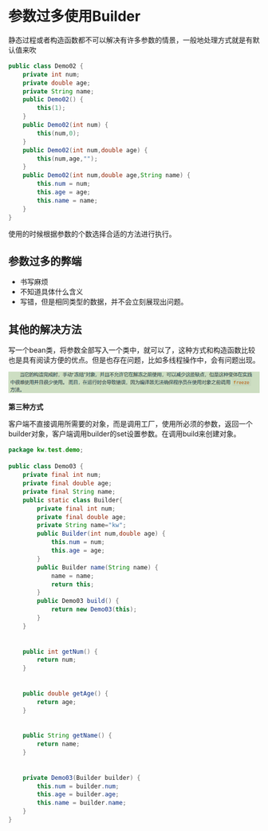 # 参数过多使用Builder

静态过程或者构造函数都不可以解决有许多参数的情景，一般地处理方式就是有默认值来吹

```java
public class Demo02 {
	private int num;
	private double age;
	private String name;
	public Demo02() {
		this(1);
	}
	public Demo02(int num) {
		this(num,0);
	}
	public Demo02(int num,double age) {
		this(num,age,"");
	}
	public Demo02(int num,double age,String name) {
		this.num = num;
		this.age = age;
		this.name = name;
	}	
}
```

使用的时候根据参数的个数选择合适的方法进行执行。

## 参数过多的弊端

- 书写麻烦
- 不知道具体什么含义
- 写错，但是相同类型的数据，并不会立刻展现出问题。

## 其他的解决方法

写一个bean类，将参数全部写入一个类中，就可以了，这种方式和构造函数比较也是具有阅读方便的优点。但是也存在问题，比如多线程操作中，会有问题出现。

![1569157900969](ph\1569157900969.png)

**第三种方式**

客户端不直接调用所需要的对象，而是调用工厂，使用所必须的参数，返回一个builder对象，客户端调用builder的set设置参数。在调用build来创建对象。

```java
package kw.test.demo;

public class Demo03 {
	private final int num;
	private final double age;
	private final String name;
	public static class Builder{
		private final int num;
		private final double age;
		private String name="kw";
		public Builder(int num,double age) {
			this.num = num;
			this.age = age;
		}
		public Builder name(String name) {
			name = name;
			return this;
		}
		public Demo03 build() {
			return new Demo03(this);
		}
	}
	
	
	public int getNum() {
		return num;
	}


	public double getAge() {
		return age;
	}


	public String getName() {
		return name;
	}


	private Demo03(Builder builder) {
		this.num = builder.num;
		this.age = builder.age;
		this.name = builder.name;
	}
}

```



